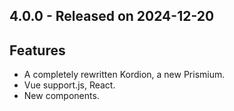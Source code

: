 ## 4.0.0 - Released on 2024-12-20

## Features
- A completely rewritten Kordion, a new Prismium.
- Vue support.js, React. 
- New components.
